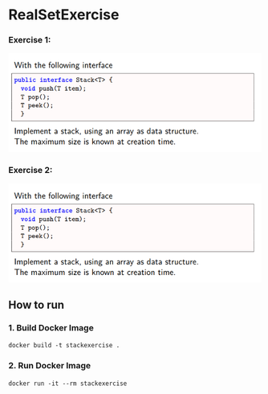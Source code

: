 # RealSetExercise

### Exercise 1:
![Exercise1](./assets/exercise1.png)
### Exercise 2:
![Exercise1](./assets/exercise1.png)

## How to run
### 1. Build Docker Image
```
docker build -t stackexercise .
```

### 2. Run Docker Image
```
docker run -it --rm stackexercise
```